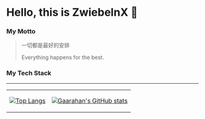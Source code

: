# Hello, this is ZwiebelnX 👋

### My Motto
> 一切都是最好的安排
>
> Everything happens for the best.

### My Tech Stack

---
<table>
  <tr>
    <td>
      
[![Top Langs](https://github-readme-stats.vercel.app/api/top-langs/?username=ZwiebelnX)](https://github.com/anuraghazra/github-readme-stats)
    </td>
    <td>
  
[![Gaarahan's GitHub stats](https://github-readme-stats.vercel.app/api?username=ZwiebelnX&count_private=true&show_icons=true)](https://github.com/anuraghazra/github-readme-stats)
    </td>
  </tr>
  </table>
<div style="
    display: flex;
">
  
</div>
  

<!--
**ZwiebelnX/ZwiebelnX** is a ✨ _special_ ✨ repository because its `README.md` (this file) appears on your GitHub profile.

Here are some ideas to get you started:

- 🔭 I’m currently working on ...
- 🌱 I’m currently learning ...
- 👯 I’m looking to collaborate on ...
- 🤔 I’m looking for help with ...
- 💬 Ask me about ...
- 📫 How to reach me: ...
- 😄 Pronouns: ...
- ⚡ Fun fact: ...
-->
